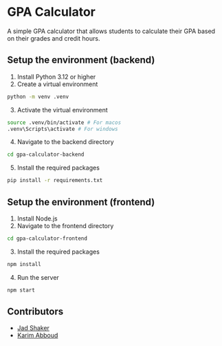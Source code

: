 # GPA Calculator

A simple GPA calculator that allows students to calculate their GPA based on their grades and credit hours.

## Setup the environment (backend)

1. Install Python 3.12 or higher
2. Create a virtual environment

```bash
python -m venv .venv
```

3. Activate the virtual environment

```bash
source .venv/bin/activate # For macos
.venv\Scripts\activate # For windows
```

4. Navigate to the backend directory

```bash
cd gpa-calculator-backend
```

5. Install the required packages

```bash
pip install -r requirements.txt
```

<!-- 6. Setup the database

7. Run the server
```bash
flask run
``` -->

## Setup the environment (frontend)

1. Install Node.js
2. Navigate to the frontend directory

```bash
cd gpa-calculator-frontend
```

3. Install the required packages

```bash
npm install
```

4. Run the server

```bash
npm start
```

## Contributors

- [Jad Shaker](https://github.com/jadshaker)
- [Karim Abboud](https://github.com/Kaa75)
